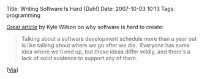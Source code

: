 Title: Writing Software Is Hard (Duh!)
Date: 2007-10-03 10:13
Tags: programming

[Great
article](http://www.gamearchitect.net/Articles/SoftwareIsHard.html) by
Kyle Wilson on why software is hard to create:

> Talking about a software development schedule more than a year out is
> like talking about where we go after we die.  Everyone has some idea
> where we'll end up, but those ideas differ wildly, and there's a lack
> of solid evidence to support any of them.

([Via](http://ivory.idyll.org/blog/oct-07/software-is-hard-link))

